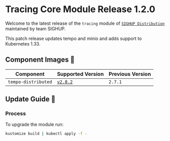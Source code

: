 # Tracing Core Module Release 1.2.0

Welcome to the latest release of the `tracing` module of [`SIGHUP Distribution`](https://github.com/sighupio/fury-distribution)
maintained by team SIGHUP.

This patch release updates tempo and minio and adds support to Kubernetes 1.33.

## Component Images 🚢

| Component           | Supported Version                                                                    | Previous Version |
| ------------------- | ------------------------------------------------------------------------------------ | ---------------- |
| `tempo-distributed` | [`v2.8.2`](https://github.com/grafana/tempo/releases/tag/v2.8.2)                     | `2.7.1`          |

## Update Guide 🦮

### Process

To upgrade the module run:

```bash
kustomize build | kubectl apply -f -
```
